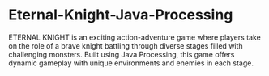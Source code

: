 # Eternal-Knight-Java-Processing
ETERNAL KNIGHT is an exciting action-adventure game where players take on the role of a brave knight battling through diverse stages filled with challenging monsters. Built using Java Processing, this game offers dynamic gameplay with unique environments and enemies in each stage.
